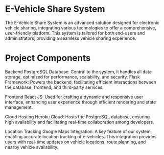 # E-Vehicle Share System
The E-Vehicle Share System is an advanced solution designed for electronic vehicle sharing, integrating various technologies to offer a comprehensive, user-friendly platform. This system is tailored for both end-users and administrators, providing a seamless vehicle sharing experience.

# Project Components
Backend
PostgreSQL Database: Central to the system, it handles all data storage, optimized for performance, scalability, and security.
Flask Framework: Powers the backend, facilitating efficient interactions between the database, frontend, and third-party services.

Frontend
React JS: Used for crafting a dynamic and responsive user interface, enhancing user experience through efficient rendering and state management.

Cloud Hosting
Heroku Cloud: Hosts the PostgreSQL database, ensuring high availability and facilitating real-time collaboration among developers.

Location Tracking
Google Maps Integration: A key feature of our system, enabling accurate location tracking of e-vehicles. This integration provides users with real-time updates on vehicle locations, route planning, and nearby vehicle availability.
